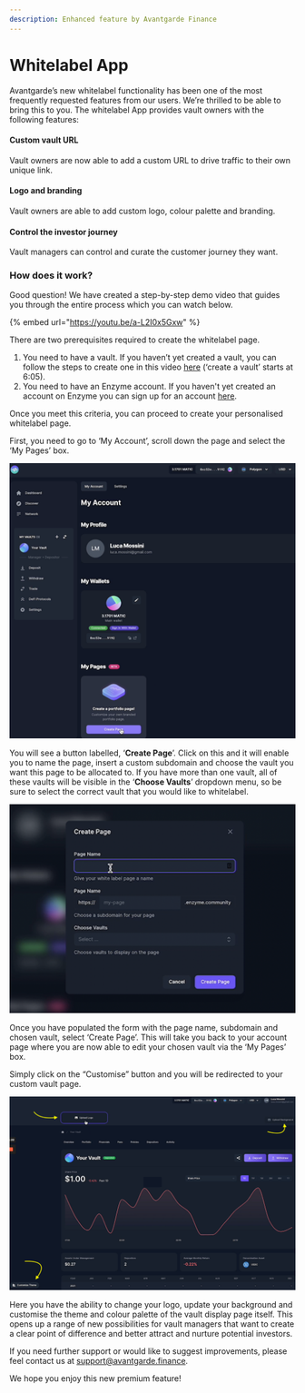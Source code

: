 ```yaml
---
description: Enhanced feature by Avantgarde Finance
---
```


# Whitelabel App

Avantgarde’s new whitelabel functionality has been one of the most frequently requested features from our users. We’re thrilled to be able to bring this to you. The whitelabel App provides vault owners with the following features:

#### **Custom vault URL**

Vault owners are now able to add a custom URL to drive traffic to their own unique link.

#### **Logo and branding**

Vault owners are able to add custom logo, colour palette and branding.

#### **Control the investor journey**

Vault managers can control and curate the customer journey they want.

### **How does it work?** <a href="#c3f7" id="c3f7"></a>

Good question! We have created a step-by-step demo video that guides you through the entire process which you can watch below.

{% embed url="https://youtu.be/a-L2I0x5Gxw" %}

There are two prerequisites required to create the whitelabel page.

1. You need to have a vault. If you haven’t yet created a vault, you can follow the steps to create one in this video [here](https://www.youtube.com/watch?v=9PL9sTJuru4\&t=365s) (‘create a vault’ starts at 6:05).
2. You need to have an Enzyme account. If you haven't yet created an account on Enzyme you can sign up for an account [here](https://app.enzyme.finance/sign-up).

Once you meet this criteria, you can proceed to create your personalised whitelabel page.

First, you need to go to ‘My Account’, scroll down the page and select the ‘My Pages’ box.

![](<../.gitbook/assets/image (3) (1).png>)

You will see a button labelled, ‘**Create Page**’. Click on this and it will enable you to name the page, insert a custom subdomain and choose the vault you want this page to be allocated to. If you have more than one vault, all of these vaults will be visible in the ‘**Choose Vaults**’ dropdown menu, so be sure to select the correct vault that you would like to whitelabel.

![](<../.gitbook/assets/image (2).png>)

Once you have populated the form with the page name, subdomain and chosen vault, select ‘Create Page’. This will take you back to your account page where you are now able to edit your chosen vault via the ‘My Pages’ box.

Simply click on the “Customise” button and you will be redirected to your custom vault page.

![](<../.gitbook/assets/image (3) (1) (2).png>)

Here you have the ability to change your logo, update your background and customise the theme and colour palette of the vault display page itself. This opens up a range of new possibilities for vault managers that want to create a clear point of difference and better attract and nurture potential investors.

If you need further support or would like to suggest improvements, please feel contact us at support@avantgarde.finance.

We hope you enjoy this new premium feature!
